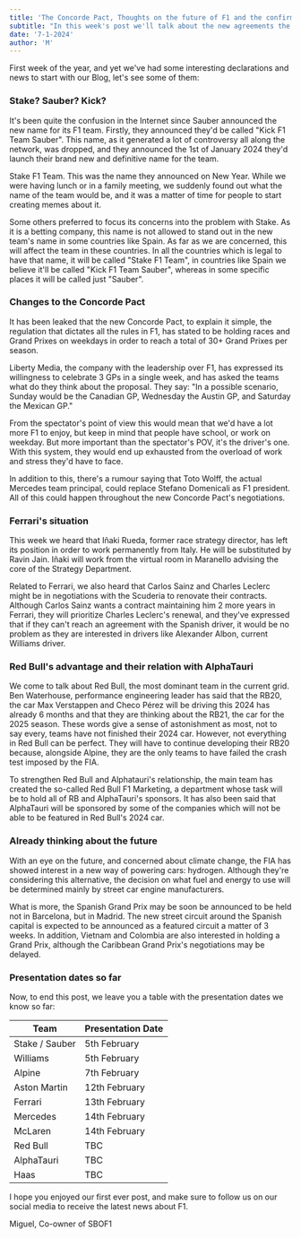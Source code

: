 ```yaml
---
title: 'The Concorde Pact, Thoughts on the future of F1 and the confirmed presentation dates.'
subtitle: "In this week's post we'll talk about the new agreements the Concorde Pact may have, apart from the future of F1 and some changes the teams want in their drivers."
date: '7-1-2024'
author: 'M'
---
```


First week of the year, and yet we've had some interesting declarations and news to start with our Blog, let's see some of them:

### Stake? Sauber? Kick?

It's been quite the confusion in the Internet since Sauber announced the new name for its F1 team. Firstly, they announced they'd be called "Kick F1 Team Sauber". This name, as it generated a lot of controversy all along the network, was dropped, and they announced the 1st of January 2024 they'd launch their brand new and definitive name for the team.

Stake F1 Team. This was the name they announced on New Year. While we were having lunch or in a family meeting, we suddenly found out what the name of the team would be, and it was a matter of time for people to start creating memes about it.

Some others preferred to focus its concerns into the problem with Stake. As it is a betting company, this name is not allowed to stand out in the new team's name in some countries like Spain.
As far as we are concerned, this will affect the team in these countries. In all the countries which is legal to have that name, it will be called "Stake F1 Team", in countries like Spain we believe it'll be called "Kick F1 Team Sauber", whereas in some specific places it will be called just "Sauber".

### Changes to the Concorde Pact

It has been leaked that the new Concorde Pact, to explain it simple, the regulation that dictates all the rules in F1, has stated to be holding races and Grand Prixes on weekdays in order to reach a total of 30+ Grand Prixes per season.

Liberty Media, the company with the leadership over F1, has expressed its willingness to celebrate 3 GPs in a single week, and has asked the teams what do they think about the proposal.
They say: "In a possible scenario, Sunday would be the Canadian GP, Wednesday the Austin GP, and Saturday the Mexican GP."

From the spectator's point of view this would mean that we'd have a lot more F1 to enjoy, but keep in mind that people have school, or work on weekday. But more important than the spectator's POV, it's the driver's one. With this system, they would end up exhausted from the overload of work and stress they'd have to face.

In addition to this, there's a rumour saying that Toto Wolff, the actual Mercedes team principal, could replace Stefano Domenicali as F1 president.
All of this could happen throughout the new Concorde Pact's negotiations.

### Ferrari's situation

This week we heard that Iñaki Rueda, former race strategy director, has left its position in order to work permanently from Italy. He will be substituted by Ravin Jain.
Iñaki will work from the virtual room in Maranello advising the core of the Strategy Department.

Related to Ferrari, we also heard that Carlos Sainz and Charles Leclerc might be in negotiations with the Scuderia to renovate their contracts.
Although Carlos Sainz wants a contract maintaining him 2 more years in Ferrari, they will prioritize Charles Leclerc's renewal, and they've expressed that if they can't reach an agreement with the Spanish driver, it would be no problem as they are interested in drivers like Alexander Albon, current Williams driver.

### Red Bull's advantage and their relation with AlphaTauri

We come to talk about Red Bull, the most dominant team in the current grid. Ben Waterhouse, performance engineering leader has said that the RB20, the car Max Verstappen and Checo Pérez will be driving this 2024 has already 6 months and that they are thinking about the RB21, the car for the 2025 season.
These words give a sense of astonishment as most, not to say every, teams have not finished their 2024 car. However, not everything in Red Bull can be perfect. They will have to continue developing their RB20 because, alongside Alpine, they are the only teams to have failed the crash test imposed by the FIA.

To strengthen Red Bull and Alphatauri's relationship, the main team has created the so-called Red Bull F1 Marketing, a department whose task will be to hold all of RB and AlphaTauri's sponsors.
It has also been said that AlphaTauri will be sponsored by some of the companies which will not be able to be featured in Red Bull's 2024 car.

### Already thinking about the future

With an eye on the future, and concerned about climate change, the FIA has showed interest in a new way of powering cars: hydrogen.
Although they're considering this alternative, the decision on what fuel and energy to use will be determined mainly by street car engine manufacturers.

What is more, the Spanish Grand Prix may be soon be announced to be held not in Barcelona, but in Madrid. The new street circuit around the Spanish capital is expected to be announced as a featured circuit a matter of 3 weeks. In addition, Vietnam and Colombia are also interested in holding a Grand Prix, although the Caribbean Grand Prix's negotiations may be delayed.

### Presentation dates so far

Now, to end this post, we leave you a table with the presentation dates we know so far:

| Team           | Presentation Date |
| -------------- | ----------------- |
| Stake / Sauber | 5th February      |
| Williams       | 5th February      |
| Alpine         | 7th February      |
| Aston Martin   | 12th February     |
| Ferrari        | 13th February     |
| Mercedes       | 14th February     |
| McLaren        | 14th February     |
| Red Bull       | TBC               |
| AlphaTauri     | TBC               |
| Haas           | TBC               |

I hope you enjoyed our first ever post, and make sure to follow us on our social media to receive the latest news about F1.

Miguel,
Co-owner of SBOF1
